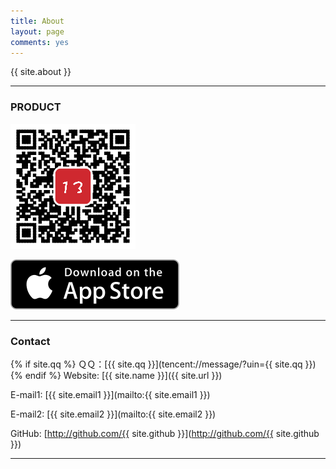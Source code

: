 ```yaml
---
title: About
layout: page
comments: yes
---
```


{{ site.about }}

----

### PRODUCT

![](/image/app_thirteen.png)

[![](/image/AppStore.svg)](https://itunes.apple.com/us/app/thirteen!/id1072124511?ls=1&mt=8)


------------
### Contact

{% if site.qq %}
ＱＱ：[{{ site.qq }}](tencent://message/?uin={{ site.qq }})
{% endif %}
Website: [{{ site.name }}]({{ site.url }})

E-mail1: [{{ site.email1 }}](mailto:{{ site.email1 }})

E-mail2: [{{ site.email2 }}](mailto:{{ site.email2 }})

GitHub: [http://github.com/{{ site.github }}](http://github.com/{{ site.github }})

----
